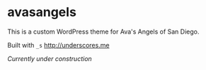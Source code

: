 # avasangels  

This is a custom WordPress theme for Ava's Angels of San Diego.  

Built with `_s` http://underscores.me  

_Currently under construction_
